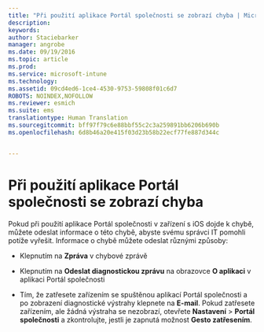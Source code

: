 ```yaml
---
title: "Při použití aplikace Portál společnosti se zobrazí chyba | Microsoft Intune"
description: 
keywords: 
author: Staciebarker
manager: angrobe
ms.date: 09/19/2016
ms.topic: article
ms.prod: 
ms.service: microsoft-intune
ms.technology: 
ms.assetid: 09cd4ed6-1ce4-4530-9753-59808f01c6d7
ROBOTS: NOINDEX,NOFOLLOW
ms.reviewer: esmich
ms.suite: ems
translationtype: Human Translation
ms.sourcegitcommit: bff97f79c6e88bbf55c2c3a259891bb6206b690b
ms.openlocfilehash: 6d8b46a20e415f03d23b58b22ecf77fe887d344c


---
```



# Při použití aplikace Portál společnosti se zobrazí chyba

Pokud při použití aplikace Portál společnosti v zařízení s iOS dojde k chybě, můžete odeslat informace o této chybě, abyste svému správci IT pomohli potíže vyřešit. Informace o chybě můžete odeslat různými způsoby:

-   Klepnutím na **Zpráva** v chybové zprávě

-   Klepnutím na **Odeslat diagnostickou zprávu** na obrazovce **O aplikaci** v aplikaci Portál společnosti

-   Tím, že zatřesete zařízením se spuštěnou aplikací Portál společnosti a po zobrazení diagnostické výstrahy klepnete na **E-mail**. Pokud zatřesete zařízením, ale žádná výstraha se nezobrazí, otevřete **Nastavení** &gt; **Portál společnosti** a zkontrolujte, jestli je zapnutá možnost **Gesto zatřesením**.






<!--HONumber=Sep16_HO3-->


